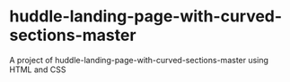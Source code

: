 # huddle-landing-page-with-curved-sections-master
A project of huddle-landing-page-with-curved-sections-master using HTML and CSS
